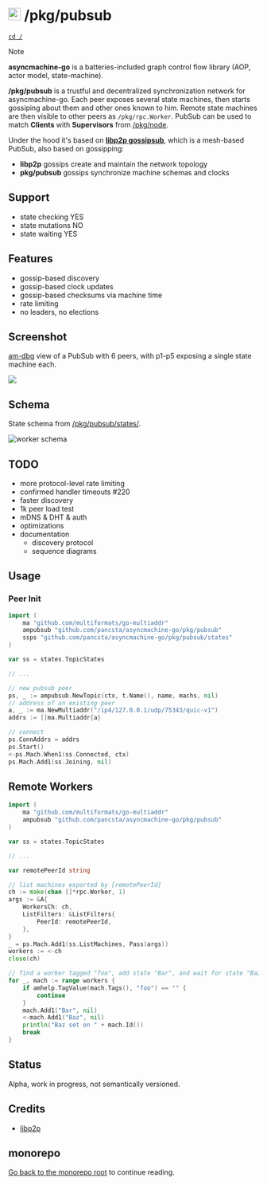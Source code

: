 # <img src="https://pancsta.github.io/assets/asyncmachine-go/logo.png" height="25"/> /pkg/pubsub

[`cd /`](/README.md)

> [!NOTE]
> **asyncmachine-go** is a batteries-included graph control flow library (AOP, actor model, state-machine).

**/pkg/pubsub** is a trustful and decentralized synchronization network for asyncmachine-go. Each peer exposes several state
machines, then starts gossiping about them and other ones known to him. Remote state machines are then visible to other
peers as `/pkg/rpc.Worker`. PubSub can be used to match **Clients** with **Supervisors** from [/pkg/node](/pkg/node/README.md).

Under the hood it's based on [**libp2p gossipsub**](https://github.com/libp2p/go-libp2p-pubsub), which is a mesh-based
PubSub, also based on gossipping:

- **libp2p** gossips create and maintain the network topology
- **pkg/pubsub** gossips synchronize machine schemas and clocks

## Support

- state checking YES
- state mutations NO
- state waiting YES

## Features

- gossip-based discovery
- gossip-based clock updates
- gossip-based checksums via machine time
- rate limiting
- no leaders, no elections

## Screenshot

[am-dbg](/tools/cmd/am-dbg/README.md) view of a PubSub with 6 peers, with p1-p5 exposing a single state machine each.

![](https://pancsta.github.io/assets/asyncmachine-go/am-dbg/pubsub.png)

## Schema

State schema from [/pkg/pubsub/states/](/pkg/pubsub/states/ss_topic.go).

![worker schema](https://pancsta.github.io/assets/asyncmachine-go/schemas/pubsub.svg)

## TODO

- more protocol-level rate limiting
- confirmed handler timeouts #220
- faster discovery
- 1k peer load test
- mDNS & DHT & auth
- optimizations
- documentation
  - discovery protocol
  - sequence diagrams

## Usage

### Peer Init

```go
import (
    ma "github.com/multiformats/go-multiaddr"
    ampubsub "github.com/pancsta/asyncmachine-go/pkg/pubsub"
    ssps "github.com/pancsta/asyncmachine-go/pkg/pubsub/states"
)

var ss = states.TopicStates

// ...

// new pubsub peer
ps, _ := ampubsub.NewTopic(ctx, t.Name(), name, machs, nil)
// address of an existing peer
a, _ := ma.NewMultiaddr("/ip4/127.0.0.1/udp/75343/quic-v1")
addrs := []ma.Multiaddr{a}

// connect
ps.ConnAddrs = addrs
ps.Start()
<-ps.Mach.When1(ss.Connected, ctx)
ps.Mach.Add1(ss.Joining, nil)
```

## Remote Workers

```go
import (
    ma "github.com/multiformats/go-multiaddr"
    ampubsub "github.com/pancsta/asyncmachine-go/pkg/pubsub"
)

var ss = states.TopicStates

// ...

var remotePeerId string

// list machines exported by [remotePeerId]
ch := make(chan []*rpc.Worker, 1)
args := &A{
    WorkersCh: ch,
    ListFilters: &ListFilters{
        PeerId: remotePeerId,
    },
}
_ = ps.Mach.Add1(ss.ListMachines, Pass(args))
workers := <-ch
close(ch)

// find a worker tagged "foo", add state "Bar", and wait for state "Baz"
for _, mach := range workers {
    if amhelp.TagValue(mach.Tags(), "foo") == "" {
        continue
    }
    mach.Add1("Bar", nil)
    <-mach.Add1("Baz", nil)
    println("Baz set on " + mach.Id())
    break
}
```

## Status

Alpha, work in progress, not semantically versioned.

## Credits

- [libp2p](https://libp2p.io/)

## monorepo

[Go back to the monorepo root](/README.md) to continue reading.
